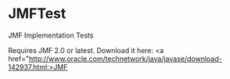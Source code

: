 JMFTest
=======

JMF Implementation Tests

Requires JMF 2.0 or latest.
Download it here: <a href="http://www.oracle.com/technetwork/java/javase/download-142937.html:>JMF</a>
